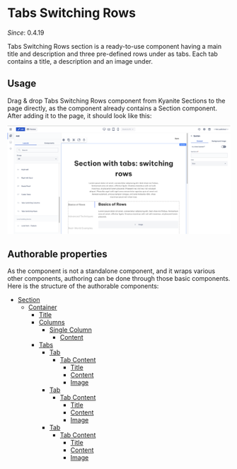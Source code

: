 # Tabs Switching Rows

_Since_: 0.4.19

[//]: # (TODO add component groups info)

Tabs Switching Rows section is a ready-to-use component having a main title and description
and three pre-defined rows under as tabs. Each tab contains a title, a description and an
image under.

## Usage

Drag & drop Tabs Switching Rows component from Kyanite Sections to the page directly, as the
component already contains a Section component.
After adding it to the page, it should look like this:
<p align="center" width="100%">
    <img class="image--with-border" src="_images/initial-tabsswitchingrows.png" alt="Initial Tabs Switching Rows">
</p>

## Authorable properties

As the component is not a standalone component, and it wraps various other components, authoring
can be done through those basic components. Here is the structure of the authorable components:

- <a href="../../../components/section">Section</a>
    - <a href="../../../components/container">Container</a>
        - <a href="../../../components/title">Title</a>
        - <a href="../../../components/columns">Columns</a>
            - <a href="../../../components/columns/column">Single Column</a>
                - <a href="../../../components/content">Content</a>
        - <a href="../../../components/tabs">Tabs</a>
            - <a href="../../../components/tabs/tab">Tab</a>
                - <a href="../../../components/tabs/tabcontent">Tab Content</a>
                    - <a href="../../../components/title">Title</a>
                    - <a href="../../../components/content">Content</a>
                    - <a href="../../../components/image">Image</a>
            - <a href="../../../components/tabs/tab">Tab</a>
                - <a href="../../../components/tabs/tabcontent">Tab Content</a>
                    - <a href="../../../components/title">Title</a>
                    - <a href="../../../components/content">Content</a>
                    - <a href="../../../components/image">Image</a>
            - <a href="../../../components/tabs/tab">Tab</a>
                - <a href="../../../components/tabs/tabcontent">Tab Content</a>
                    - <a href="../../../components/title">Title</a>
                    - <a href="../../../components/content">Content</a>
                    - <a href="../../../components/image">Image</a>
